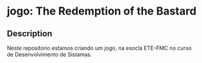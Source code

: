 # jogo: The Redemption of the Bastard

## Description
Neste repositorio estamos criando um jogo, na esocla ETE-FMC no curso de Desenvolvimento de Sistamas.

